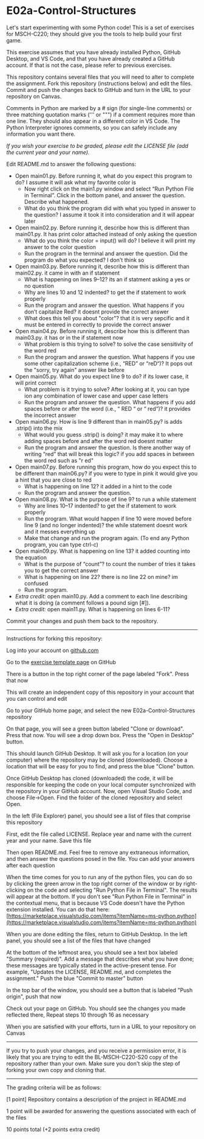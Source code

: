 
# E02a-Control-Structures

Let's start experimenting with some Python code! This is a set of exercises for MSCH-C220; they should give you the tools to help build your first game.
 
This exercise assumes that you have already installed Python, GitHub Desktop, and VS Code, and that you have already created a GitHub account. If that is not the case, please refer to previous exercises.

This repository contains several files that you will need to alter to complete the assignment. Fork this repository (instructions below) and edit the files. Commit and push the changes back to GitHub and turn in the URL to your repository on Canvas.

Comments in Python are marked by a # sign (for single-line comments) or three matching quotation marks (''' or """) if a comment requires more than one line. They should also appear in a different color in VS Code. The Python Interpreter ignores comments, so you can safely include any information you want there.

*If you wish your exercise to be graded, please edit the LICENSE file (add the current year and your name).*

Edit README.md to answer the following questions:

- Open main01.py. Before running it, what do you expect this program to do? 
I assume it will ask what my favorite color is 
  - Now right click on the main1.py window and select “Run Python File in Terminal”. Click in the bottom panel, and answer the question. Describe what happened.
  - What do you think the program did with what you typed in answer to the question?
  I assume it took it into consideration and it will appear later 
- Open main02.py. Before running it, describe how this is different than main01.py. It has print color attached instead of only asking the question 
  - What do you think the color = input() will do? 
  I believe it will print my answer to the color question 
  - Run the program in the terminal and answer the question. Did the program do what you expected? 
  I don't think so 
- Open main03.py. Before running it, describe how this is different than main02.py.
it came in with an if statement 
  - What is happening on lines 9–12? 
  its an if statment asking a yes or no question 
  - Why are lines 10 and 12 indented? 
  to get the if statement to work properly
  - Run the program and answer the question. What happens if you don’t capitalize Red?
  it doesnt provide the correct answer 
  - What does this tell you about "color"?
  that it is very sepcific and it must be entered in correctly to provide the correct answer 
- Open main04.py. Before running it, describe how this is different than main03.py.
it has or in the if statement now
  - What problem is this trying to solve?
  to solve the case sensitivity of the word red 
  - Run the program and answer the question. What happens if you use some other capitalization scheme (i.e., “RED” or “reD“)?
  It pops out the "sorry, try again" answer like before 
- Open main05.py. What do you expect line 9 to do? 
if its lower case, it will print correct
  - What problem is it trying to solve?
  After looking at it, you can type ion any combination  of lower case and upper case letters 
  - Run the program and answer the question. What happens if you add spaces before or after the word (i.e., “ RED “ or “ red”)?
  it provides the incorrect answer 
 - Open main06.py. How is line 9 different than in main05.py? 
 is adds .strip() into the mix 
   - What would you guess .strip() is doing?
   it may make it to where adding spaces before and after the word red doesnt matter 
   - Run the program and answer the question. Is there another way of writing “red” that will break this logic?
   if you add spaces in between the word red such as "r ed"
 - Open main07.py. Before running this program, how do you expect this to be different than main06.py?
 if you were to type in pink it would give you a hint that you are close to red 
   - What is happening on line 12?
   it added in a hint to the code 
   - Run the program and answer the question.
 - Open main08.py. What is the purpose of line 9?
to run a while statement 
   - Why are lines 10–17 indented?
   to get the if statement to work properly 
   - Run the program. What would happen if line 10 were moved before line 9 (and no longer indented)?
   the while statement doesnt work and it messes everything up 
   - Make that change and run the program again. (To end any Python program, you can type ctrl-c)
 - Open main09.py. What is happening on line 13? 
 it added counting into the equation 
   - What is the purpose of “count”?
   to count the number of tries it takes you to get the correct answer 
   - What is happening on line 22?
   there is no line 22 on mine? im confused 
   - Run the program.
 - *Extra credit:* open main10.py. Add a comment to each line describing what it is doing (a comment follows a pound sign [#]).
 - *Extra credit:* open main11.py. What is happening on lines 6-11?
  
Commit your changes and push them back to the repository.
 

---

Instructions for forking this repository:
 
Log into your account on [github.com](https://github.com)

Go to the [exercise template page](https://github.com/BL-MSCH-C220-S20/E02a-Control-Structures) on GitHub

There is a button in the top right corner of the page labeled "Fork". Press that now

This will create an independent copy of this repository in your account that you can control and edit

Go to your GitHub home page, and select the new E02a-Control-Structures repository

On that page, you will see a green button labeled "Clone or download". Press that now. You will see a drop down box. Press the "Open in Desktop" button.

This should launch GitHub Desktop. It will ask you for a location (on your computer) where the repository may be cloned (downloaded). Choose a location that will be easy for you to find, and press the blue "Clone" button.

Once GitHub Desktop has cloned (downloaded) the code, it will be responsible for keeping the code on your local computer synchronized with the repository in your GitHub account. Now, open Visual Studio Code, and choose File->Open. Find the folder of the cloned repository and select Open.

In the left (File Explorer) panel, you should see a list of files that comprise this repository

First, edit the file called LICENSE. Replace year and name with the current year and your name. Save this file

Then open README.md. Feel free to remove any extraneous information, and then answer the questions posed in the file. You can add your answers after each question

When the time comes for you to run any of the python files, you can do so by clicking the green arrow in the top right corner of the window or by right-clicking on the code and selecting "Run Python File in Terminal". The results will appear at the bottom. If you don't see "Run Python File in Terminal" in the contextual menu, that is because VS Code doesn't have the Python extension installed. You can do that here: [https://marketplace.visualstudio.com/items?itemName=ms-python.python](https://marketplace.visualstudio.com/items?itemName=ms-python.python)

When you are done editing the files, return to GitHub Desktop. In the left panel, you should see a list of the files that have changed

At the bottom of the leftmost area, you should see a text box labeled "Summary (required)". Add a message that describes what you have done; these messages are typically stated in the active-present tense. For example, "Updates the LICENSE, README.md, and completes the assignment." Push the blue "Commit to master" button

In the top bar of the window, you should see a button that is labeled "Push origin", push that now

Check out your page on GitHub. You should see the changes you made reflected there, Repeat steps 10 through 16 as necessary

When you are satisfied with your efforts, turn in a URL to your repository on Canvas

---
If you try to push your changes, and you receive a permission error, it is likely that you are trying to edit the BL-MSCH-C220-S20 copy of the repository rather than your own. Make sure you don't skip the step of forking your own copy and cloning that.

---

The grading criteria will be as follows:
 
[1 point] Repository contains a description of the project in README.md

1 point will be awarded for answering the questions associated with each of the files

10 points total (+2 points extra credit)
